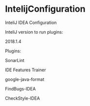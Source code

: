 # IntelijConfiguration
InteliJ IDEA Configuration

InteliJ version to run plugins:

2018.1.4

Plugins:

SonarLint

IDE Features Trainer

google-java-format

FindBugs-IDEA

CheckStyle-IDEA
